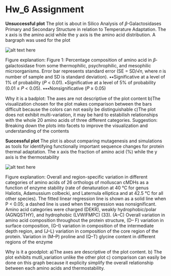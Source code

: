 Hw\_6 Assignment
================

**Unsuccessful plot** The plot is about in Silico Analysis of
𝛽-Galactosidases Primary and Secondary Structure in relation to
Temperature Adaptation. The x axis is the amino acid while the y axis is
the amino acid distribution. A bargraph was used for the plot

![alt text
here](C:\\Users\\Lyanu\\Documents\\R\\MICR_475\\images\\iyanubadplot.png)

Figure explanation: Figure 1: Percentage composition of amino acid in
𝛽-galactosidase from some thermophilic, psychrophilic, and mesophilic
microorganisms. Error bar represents standard error (SE = SD/√𝑛, where 𝑛
is number of sample and SD is standard deviation). ∗∗Significative at a
level of 1% of probability (𝑃 \< 0.01). ∗Significative at a level of 5%
of probability (0.01 ≤ 𝑃 \< 0.05). ∗∗∗Nonsignificative (𝑃 ≥ 0.05)

Why it is a badplot: The axes are not descriptive of the plot content
b)The visualization chosen for the plot makes comparison between the
bars difficult because the colors can not easily be distinguishable
c)The plot does not exhibit multi-variation, it may be hard to
estabilish relationships with the whole 20 amino acids of three
different categories. Suggestion: Breaking down the plots into facets to
improve the visualization and understanding of the contents

**Successful plot** The plot is about comparing mutagenesis and
simulations as tools for identifying functionally important sequence
changes for protein thermal adaptation. The x axis the fraction of amino
acid (%) while the y axis is the thermostability

![alt text
here](C:\\Users\\Lyanu\\Documents\\R\\MICR_475\\images\\goodplot.png)

Figure explanation: Overall and region-specific variation in different
categories of amino acids of 26 orthologs of molluscan cMDHs as a
function of enzyme stability (rate of denaturation at 40 °C for genus
Haliotis, Adamussium colbecki, and Laternula elliptica and at 42.5 °C
for all other species). The fitted linear regression line is shown as a
solid line when P \< 0.05; a dashed line is used when the regression was
nonsignificant. Amino acid categories were charged (DEKR), weakly
hydrophobic/polar (AGNQSTHY), and hydrophobic (LVWIFMPC) (33). (A–C)
Overall variation in amino acid composition throughout the protein
structure, (D– F) variation in surface composition, (G–I) variation in
composition of the intermediate depth region, and (J–L) variation in
composition of the core region of the protein. Variation in (M–P)
proline and (Q–T) glycine content in different regions of the enzyme

Why is it a goodplot: a)The axes are descriptive of the plot content. b)
The plot exhibits mutli\_variation unlike the other plot c) comparison
can easily be done on this graph because it explicity simplify the
overall relationship between each amino acids and thermostability.
